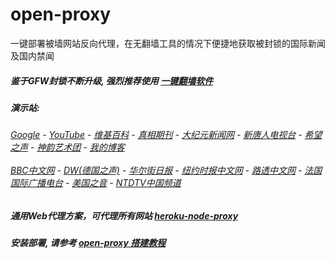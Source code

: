# open-proxy
一键部署被墙网站反向代理，在无翻墙工具的情况下便捷地获取被封锁的国际新闻及国内禁闻

##### 鉴于GFW封锁不断升级, 强烈推荐使用 [一键翻墙软件](https://github.com/gfw-breaker/nogfw/blob/master/README.md)

#####  演示站:
######  [Google](https://shielded-brushlands-16492.herokuapp.com/proxy/https://www.google.com/search?q=425事件) - [YouTube](https://git.io/vxNPj) - [维基百科](https://shielded-brushlands-16492.herokuapp.com/proxy/https://zh.wikipedia.org/wiki/喬高-麥塔斯調查報告) - [真相期刊](https://shielded-brushlands-16492.herokuapp.com/proxy/http://qikan.minghui.org/display.aspx?category_id=3&zhuanti_id=2) - [大纪元新闻网](https://shielded-brushlands-16492.herokuapp.com/proxy/http://www.epochtimes.com/) - [新唐人电视台](https://shielded-brushlands-16492.herokuapp.com/proxy/http://www.ntdtv.com/) - [希望之声](https://shielded-brushlands-16492.herokuapp.com/proxy/http://soundofhope.org/) - [神韵艺术团](https://shielded-brushlands-16492.herokuapp.com/proxy/http://www.ntdtv.com/xtr/gb/prog673.html) - [我的博客](https://shielded-brushlands-16492.herokuapp.com/proxy/http://truth.atspace.eu/)<br/> <br/> [BBC中文网](https://shielded-brushlands-16492.herokuapp.com/proxy/http://www.bbc.com/zhongwen/simp) - [DW(德国之声)](https://shielded-brushlands-16492.herokuapp.com/proxy/http://www.dw.com/zh/在线报导/s-9058?&zhongwen=simp) - [华尔街日报](https://shielded-brushlands-16492.herokuapp.com/proxy/https://cn.wsj.com/zh-hans) - [纽约时报中文网](https://shielded-brushlands-16492.herokuapp.com/proxy/https://cn.nytimes.com/) - [路透中文网](https://shielded-brushlands-16492.herokuapp.com/proxy/https://cn.reuters.com/) - [法国国际广播电台](https://shielded-brushlands-16492.herokuapp.com/proxy/http://cn.rfi.fr/) - [美国之音](https://shielded-brushlands-16492.herokuapp.com/proxy/https://www.voachinese.com/) - [NTDTV中国频道](https://git.io/vxShq)

##### 通用Web代理方案，可代理所有网站 [heroku-node-proxy](https://github.com/gfw-breaker/heroku-node-proxy#--end--) 

##### 安装部署, 请参考 [open-proxy 搭建教程](https://github.com/gfw-breaker/open-proxy/wiki#open-proxy-%E6%90%AD%E5%BB%BA%E6%95%99%E7%A8%8B)

